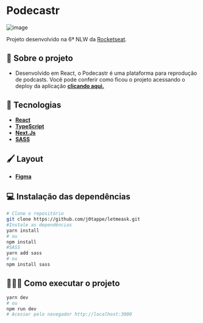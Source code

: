 # Podecastr 
![image](https://user-images.githubusercontent.com/31297561/126333071-0deabc8f-6826-4b1b-bd6d-fb8ca26b7006.png)



Projeto desenvolvido na 6ª NLW da [Rocketseat](https://rocketseat.com.br/).

## 🧩 Sobre o projeto

- Desenvolvido em React, o Podecastr é uma plataforma para reprodução de podcasts. Você pode conferir como ficou o projeto acessando o deploy da aplicação **[clicando aqui.](https://)**


## 🚀 Tecnologias
 - **[React](https://reactjs.org)**
 - **[TypeScript](https://www.typescriptlang.org/)**
 - **[Next.Js](https://nextjs.org/)**
 - **[SASS](https://sass-lang.com/install)**

## 🖌️ Layout

- **[Figma](https://www.figma.com/file/t8DMdWj2w2IbP6rACC6lKx/Podcastr-(Copy)?node-id=160%3A2761)**


## 💻 Instalação das dependências
```bash
# Clone o repositório
git clone https://github.com/j0tappe/letmeask.git
#Instale as dependências
yarn install
# ou
npm install
#SASS
yarn add sass
# ou
npm install sass
```

## 👨🏻‍💻 Como executar o projeto

```bash
yarn dev
# ou
npm run dev
# Acessar pelo navegador http://localhost:3000
```
